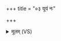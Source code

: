 +++
title = "०३ यूयं नः"

+++
<details><summary>मूलम् (VS)</summary>

यू॒यं नः॑ प्रवतो नपा॒न्मरु॑तः॒ सूर्य॑त्वचसः। शर्म॑ यच्छाथ स॒प्रथः॑ ॥
</details>
